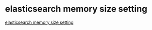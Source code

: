# elasticsearch memory size setting
[elasticsearch memory size setting](https://aiwithcloud.com/2022/09/19/elasticsearch_memory_size_setting/)
